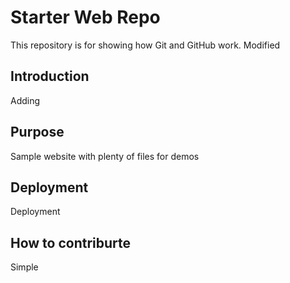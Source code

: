 # Starter Web Repo

This repository is for showing how Git and GitHub work. Modified

## Introduction

Adding

## Purpose

Sample website with plenty of files for demos

## Deployment

Deployment

## How to contriburte

Simple